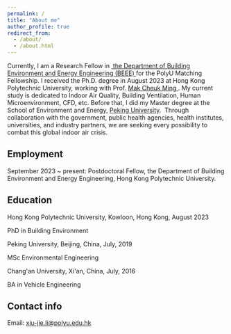 ```yaml
---
permalink: /
title: "About me"
author_profile: true
redirect_from: 
  - /about/
  - /about.html
---
```


Currently, I am a Research Fellow in&nbsp;<a href="https://www.polyu.edu.hk/beee/"> the Department of Building Environment and Energy Engineering (BEEE) </a> for the PolyU Matching Fellowship.  I received the Ph.D. degree in August 2023 at Hong Kong Polytechnic University, working with Prof. <a href="https://www.polyu.edu.hk/beee/people/academic-staff/professor-mak-cheuk-ming/"> Mak Cheuk Ming </a>. My current study is dedicated to Indoor Air Quality, Building Ventilation, Human Microenvironment, CFD, etc. Before that, I did my Master degree at the School of Environment and Energy, <a href="https://www.pku.edu.cn/">Peking University</a>.&nbsp; Through collaboration with the government, public health agencies, health institutes, universities, and industry partners, we are seeking every possibility to combat this global indoor air crisis.

Employment
------
September 2023 ~ present: Postdoctoral Fellow, the Department of Building Environment and Energy Engineering, Hong Kong Polytechnic University.

Education
------
Hong Kong Polytechnic University, Kowloon, Hong Kong, August 2023

PhD in Building Environment

Peking University, Beijing, China, July, 2019

MSc Environmental Engineering

Chang'an University, Xi'an, China, July, 2016

BA in Vehicle Engineering

Contact info
------
Email: xiu-jie.li@polyu.edu.hk
